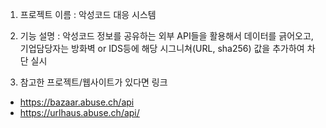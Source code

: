 1. 프로젝트 이름 : 악성코드 대응 시스템

2. 기능 설명 : 악성코드 정보를 공유하는 외부 API들을 활용해서 데이터를 긁어오고,
			      기업담당자는 방화벽 or IDS등에 해당 시그니쳐(URL, sha256) 값을 추가하여 차단 실시
		
3. 참고한 프로젝트/웹사이트가 있다면 링크
- https://bazaar.abuse.ch/api
- https://urlhaus.abuse.ch/api/


